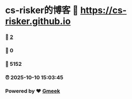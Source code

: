 # cs-risker的博客 :link: https://cs-risker.github.io 
### :page_facing_up: [2](https://cs-risker.github.io/tag.html) 
### :speech_balloon: 0 
### :hibiscus: 5152 
### :alarm_clock: 2025-10-10 15:03:45 
### Powered by :heart: [Gmeek](https://github.com/Meekdai/Gmeek)
